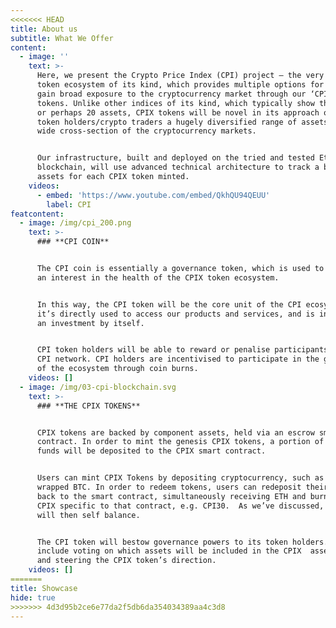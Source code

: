 ```yaml
---
<<<<<<< HEAD
title: About us
subtitle: What We Offer
content:
  - image: ''
    text: >-
      Here, we present the Crypto Price Index (CPI) project – the very first
      token ecosystem of its kind, which provides multiple options for users to
      gain broad exposure to the cryptocurrency market through our ‘CPIX’
      tokens. Unlike other indices of its kind, which typically show the top 10
      or perhaps 20 assets, CPIX tokens will be novel in its approach of showing
      token holders/crypto traders a hugely diversified range of assets across a
      wide cross-section of the cryptocurrency markets. 


      Our infrastructure, built and deployed on the tried and tested Ethereum
      blockchain, will use advanced technical architecture to track a basket of
      assets for each CPIX token minted.
    videos:
      - embed: 'https://www.youtube.com/embed/QkhQU94QEUU'
        label: CPI
featcontent:
  - image: /img/cpi_200.png
    text: >-
      ### **CPI COIN**


      The CPI coin is essentially a governance token, which is used to represent
      an interest in the health of the CPIX token ecosystem. 


      In this way, the CPI token will be the core unit of the CPI ecosystem, as
      it’s directly used to access our products and services, and is in no way
      an investment by itself.


      CPI token holders will be able to reward or penalise participants in the
      CPI network. CPI holders are incentivised to participate in the governance
      of the ecosystem through coin burns.
    videos: []
  - image: /img/03-cpi-blockchain.svg
    text: >-
      ### **THE CPIX TOKENS**


      CPIX tokens are backed by component assets, held via an escrow smart
      contract. In order to mint the genesis CPIX tokens, a portion of the CPI
      funds will be deposited to the CPIX smart contract.


      Users can mint CPIX Tokens by depositing cryptocurrency, such as ETH or
      wrapped BTC. In order to redeem tokens, users can redeposit their CPIX
      back to the smart contract, simultaneously receiving ETH and burning the
      CPIX specific to that contract, e.g. CPI30.  As we’ve discussed, the token
      will then self balance.


      The CPI token will bestow governance powers to its token holders. These
      include voting on which assets will be included in the CPIX  asset list,
      and steering the CPIX token’s direction.
    videos: []
=======
title: Showcase
hide: true
>>>>>>> 4d3d95b2ce6e77da2f5db6da354034389aa4c3d8
---
```

